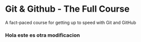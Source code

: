 # Git & Github - The Full Course

A fact-paced course for getting up to speed with Git and GitHub

### Hola este es otra modificacion